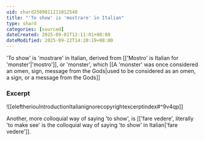 ```yaml
---
uid: shard2509011211012540
title: "'To show' is 'mostrare' in Italian"
type: shard
categories: [sourced]
dateCreated: 2025-09-01T12:11:01+08:00
dateModified: 2025-09-22T14:20:19+08:00
---
```

'To show' is 'mostrare' in Italian, derived from [['Mostro' is Italian for 'monster'|'mostro']], or 'monster', which [[A 'monster' was once considered an omen, sign, message from the Gods|used to be considered as an omen, a sign, or a message from the Gods]]

### Excerpt
![[eleftheriouIntroductionItalianignorecopyrightexcerptindex#^9v4qp]]

Another, more colloquial way of saying 'to show', is [['fare vedere', literally 'to make see' is the colloquial way of saying 'to show' in Italian|'fare vedere']].